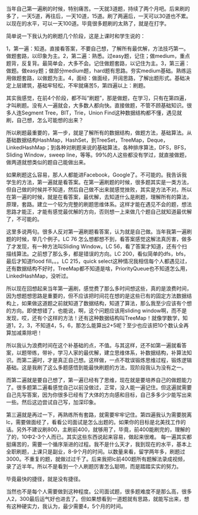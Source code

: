 当年自己第一遍刷的时候，特别痛苦。一天就3道题，持续了两个月吧。后来刷的多了，一天5道，再往后，一天10道，15道。刷了两遍后，一天可以30道也不累。以现在的水平，可以一天100道。毕竟很多题刷的太熟了，就是在打字。


简单说一下我认为的刷题几个阶段，这是上课时和学生说的：

1，第一遍：知道。直接看答案，不要自己想，了解所有最优解，方法技巧第一。做题套路，以印象为主。2，第二遍：熟悉。过easy题，记住；做medium，重点题背，反复背。最简单会，大多不会。记住做题套路，以记住为主。3，第三遍：做题。做easy题；做部分medium题，hard题有思路。夯实medium基础。熟练运用做题套路，以做题为主。4，面经：做面经，开阔思路，了解出题形式。基础决定上层建筑，基础牢轻松，不牢就痛苦5，第四遍以上：刷题。

其实我感觉，在前4个阶段，都不叫“刷题”，那是做题，在学习，只有在第四遍，才叫刷题。没有人一遍就会，大多数人都向快。直接做题，不管不顾基础知识。很多人连Segment Tree，BIT，Trie，Union Find这种数据结构都不懂，遇见就刷，自己想，怎么可能想的出来？

所以刷题最重要的，第一步，就是了解所有的数据结构，做题方法，基础算法。从基础数据结构HashMap，HashSet，到TreeSet，TreeMap，Deque，LinkedHashMap；到各种对刷题来说的基础算法，各种排序算法，DFS，BFS，Sliding Window，sweep line，等等。99%的人这些都没有学过，就直接做题，做两道就想类似的题自己能做出来。

如果刷题这么容易，那人人都能进Facebook，Google了。不可能的。我告诉我学生的方法，第一遍就是看答案。在第一遍刷题的时候，很多题其实是一类方法，但自己做的时候并不知道，然后自己做不出来就感觉挫败，其实是方法不对。所以在第一遍的时候，就是在看答案，最优解，去知道什么是刷题，理解所有的算法，原理，套路。建立一个较为完整的刷题思维体系。这样才能在遇见不会的题，想法思路才能正，才能有感觉最优解的方向，否则想一上来做几个题自己就知道最优解了，不可能的。

这里多说两句。很多人反对第一遍刷题看答案，认为就是自己做。当年我第一遍刷题的时候，举几个例子。LC 76 怎么想都想不到，看答案感觉这解法真厉害，做多了才发现，有一种方法叫Sliding Window。LC 56，看了答案才知道，还有个扫描线算法。之前想了那么多，都是错误的方向。LC 200，看似简单的dfs，bfs，最后才知道flood fill。。。LC 215，quick select这种情况我相信每个人都遇见过，还有数据结构不好时，TreeMap都不知道是啥，PriorityQueue也不知道怎么用，LinkedHashMap，没听过。

所以现在回想起来当年第一遍刷，感觉费了那么多时间想这些，真的是浪费时间，因为想题想思路是重要的，但不应该把时间花在想的是这些已有的固定方法数据结构上，如果做这道题之前就知道了数据结构，知道了算法，那么我至少应该有个想的方向。即使想错了，也能说，啊，这个问题应该用sliding window啊，而不是发现，哎，还有个这样的方法！还有这种数据结构叫TreeMap！就像学数学，知道1，2，3，不知道4，5，6，那怎么能算出2+5呢？至少也应该把10个数认全再算加减乘除吧！

所以我认为浪费时间在这个补基础的点，不值。与其这样，还不如第一遍就看答案，以题带练，带补，学习人家的最优解，建立思维体系，补数据结构，补算法知识。而第二遍时，才是真正自己想。这样做，一点不耽误锻炼思维过程，锻炼逻辑基础。这是我刷了这么多题感悟到能最快刷题的方法，现阶段我认为没有之一。

而第二遍就是要自己想了，第一遍已经有了思维，现在就是要培养自己的做题能力了。很多题第二遍看感觉自己以前没做过，正常，没人能一遍记住。但这遍就需要自己先写答案，因为你很多已经有了大体的方向感和目标，自己多多少少能写出来一些。然后这边尝试自己写，加深印象。

第三遍就是再过一下，再熟练所有套路，就需要牢牢记住。第四遍我认为需要脱离lc，需要做面经了，看看公司面试是怎么出题的。如果你的目标是北美找工作的话。另外不建议刷800，主刷前400，就够用了，毕竟，前400能刷完的，理解的了的，10中2-3个人而已。其实这些东西说起来容易，做起来很难。 每一遍其实都挺痛苦的，需要一个循序渐进的过程。我不是什么天才，我到现在的水平，基本上全职刷题，上课只是副业，8-9个月的时间。以数量来看，留学两年多，刷题过3000。不重复的题，就做过过千了。后来我把lc前400题所有题解法录成视频，录了近半年。所以不是看到一个人刷题厉害怎么聪明，而是踏踏实实的努力。

毕竟最快的捷径，就是没有捷径。

当然也不是每个人需要做到这种程度。公司面试题，很多题难度不是那么高，很多人2，300最后运气好也进去了。但如果想看到一道题就有思路，就能写出来，想有这种硬实力，我认为，最少需要4，5个月的时间。